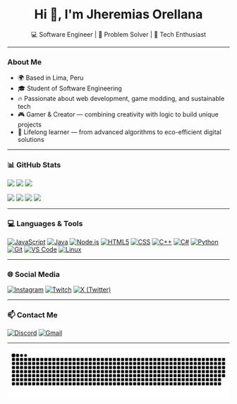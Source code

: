 <h1 align="center">Hi 👋, I'm Jheremias Orellana</h1>
<p align="center">
  💻 Software Engineer | 🎯 Problem Solver | 🚀 Tech Enthusiast
</p>

---

### About Me
- 🌍 Based in Lima, Peru  
- 🎓 Student of Software Engineering  
- 🔥 Passionate about web development, game modding, and sustainable tech  
- 🎮 Gamer & Creator — combining creativity with logic to build unique projects  
- 🌱 Lifelong learner — from advanced algorithms to eco-efficient digital solutions  

---

### 📊 GitHub Stats
<p align="left">
  <img src="https://github-readme-stats.vercel.app/api/top-langs/?username=OrellanaJheremiasT&theme=shadow_red&size_weight=0.5&count_weight=0.5" />
  <img src="https://github-readme-stats.vercel.app/api?username=OrellanaJheremiasT&theme=shadow_red&show_icons=true" />
  <img src="https://github-readme-streak-stats.herokuapp.com/?user=OrellanaJheremiasT&theme=shadow_red&hide_border=false" />
</p>

<p align="left">
  <img src="https://img.shields.io/github/stars/OrellanaJheremiasT?style=social" />
  <img src="https://img.shields.io/github/followers/OrellanaJheremiasT?style=social" />
  <img src="https://visitor-badge.laobi.icu/badge?page_id=OrellanaJheremiasT.OrellanaJheremiasT" />
  <img src="https://img.shields.io/badge/License-MIT-yellow.svg" />
</p>

---

### 💻 Languages & Tools
[![JavaScript](https://img.shields.io/badge/JavaScript-F7DF1E?logo=javascript&logoColor=black)](https://www.javascript.com/) 
[![Java](https://img.shields.io/badge/Java-007396?logo=java&logoColor=white)](https://www.java.com/) 
[![Node.js](https://img.shields.io/badge/Node.js-339933?logo=node.js&logoColor=white)](https://nodejs.org/) 
[![HTML5](https://img.shields.io/badge/HTML5-E34F26?logo=html5&logoColor=white)](https://developer.mozilla.org/en-US/docs/Web/HTML) 
[![CSS](https://img.shields.io/badge/CSS-1572B6?logo=css3&logoColor=white)](https://developer.mozilla.org/en-US/docs/Web/CSS) 
[![C++](https://img.shields.io/badge/C++-00599C?logo=c%2B%2B&logoColor=white)](https://isocpp.org/) 
[![C#](https://img.shields.io/badge/C%23-239120?logo=c-sharp&logoColor=white)](https://learn.microsoft.com/en-us/dotnet/csharp/) 
[![Python](https://img.shields.io/badge/Python-3776AB?logo=python&logoColor=white)](https://www.python.org/)
[![Git](https://img.shields.io/badge/Git-F05032?logo=git&logoColor=white)](https://git-scm.com/)
[![VS Code](https://img.shields.io/badge/VS%20Code-0078D7?logo=visual-studio-code&logoColor=white)](https://code.visualstudio.com/)
[![Linux](https://img.shields.io/badge/Linux-FCC624?logo=linux&logoColor=black)](https://www.kernel.org/)

---

### 🌐 Social Media
[![Instagram](https://img.shields.io/badge/Instagram-%23E4405F.svg?logo=Instagram&logoColor=white)](https://www.instagram.com/orejhz) 
[![Twitch](https://img.shields.io/badge/Twitch-%239146FF.svg?logo=Twitch&logoColor=white)](https://www.twitch.tv/d4rkrain) 
[![X (Twitter)](https://img.shields.io/badge/X-%23000000.svg?logo=X&logoColor=white)](https://x.com/D4rkr4inTtv)

---

### 📫 Contact Me
[![Discord](https://img.shields.io/badge/Discord-%235865F2.svg?logo=discord&logoColor=white)](https://discordapp.com/users/d4rkrain) [![Gmail](https://img.shields.io/badge/Gmail-D14836?logo=gmail&logoColor=white)](mailto:orellanajheremiast@gmail.com)


---

![Snake animation](https://raw.githubusercontent.com/platane/platane/output/github-contribution-grid-snake-dark.svg)
